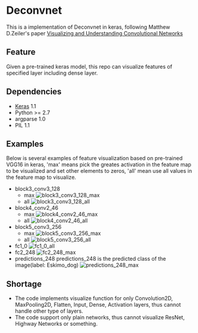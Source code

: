 # Deconvnet
This is a implementation of Deconvnet in keras, following Matthew D.Zeiler's paper [Visualizing and Understanding Convolutional Networks](http://arxiv.org/pdf/1311.2901v3.pdf)

## Feature
Given a pre-trained keras model, this repo can visualize features of specified layer including dense layer.  

## Dependencies
* [Keras](https://github.com/fchollet/keras) 1.1
* Python >= 2.7
* argparse 1.0
* PIL 1.1

## Examples
Below is several examples of feature visualization based on pre-trained VGG16 in keras, 'max' means pick the greates activation in the feature map to be visualized and set other elements to zeros, 'all' mean use all values in the feature map to visualize.
* block3_conv3_128
  * max
  ![block3_conv3_128_max](https://raw.githubusercontent.com/Jallet/Deconvnet-keras/master/results/block3_conv3_128_all.png)
  * all
  ![block3_conv3_128_all](https://raw.githubusercontent.com/Jallet/Deconvnet-keras/master/results/block3_conv3_128_all.png)
* block4_conv2_46
  * max
  ![block4_conv2_46_max](https://raw.githubusercontent.com/Jallet/Deconvnet-keras/master/results/block4_conv2_46_all.png)
  * all
  ![block4_conv2_46_all](https://raw.githubusercontent.com/Jallet/Deconvnet-keras/master/results/block4_conv2_46_all.png)
* block5_conv3_256
  * max
  ![block5_conv3_256_max](https://raw.githubusercontent.com/Jallet/Deconvnet-keras/master/results/block5_conv3_256_all.png)
  * all
  ![block5_conv3_256_all](https://raw.githubusercontent.com/Jallet/Deconvnet-keras/master/results/block5_conv3_256_all.png)
* fc1_0
![fc1_0_all](https://raw.githubusercontent.com/Jallet/Deconvnet-keras/master/results/fc1_0_all.png)
* fc2_248
![fc2_248_max](https://raw.githubusercontent.com/Jallet/Deconvnet-keras/master/results/fc2_248_max.png)
* predictions_248
predictions_248 is the predicted class of the image(label: Eskimo_dog)
![predictions_248_max](https://raw.githubusercontent.com/Jallet/Deconvnet-keras/master/results/predictions_248_max.png)

## Shortage
* The code implements visualize function for only Convolution2D, MaxPooling2D, Flatten, Input, Dense, Activation layers, thus cannot handle other type of layers.
* The code support only plain networks, thus cannot visualize ResNet, Highway Networks or something.
